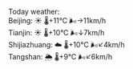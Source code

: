 Today weather:  
Beijing: ☀️ 🌡️+11°C 🌬️→11km/h  
Tianjin: ☀️ 🌡️+10°C 🌬️↓7km/h  
Shijiazhuang: ☁️ 🌡️+10°C 🌬️↙4km/h  
Tangshan: 🌦 🌡️+9°C 🌬️↙6km/h  
